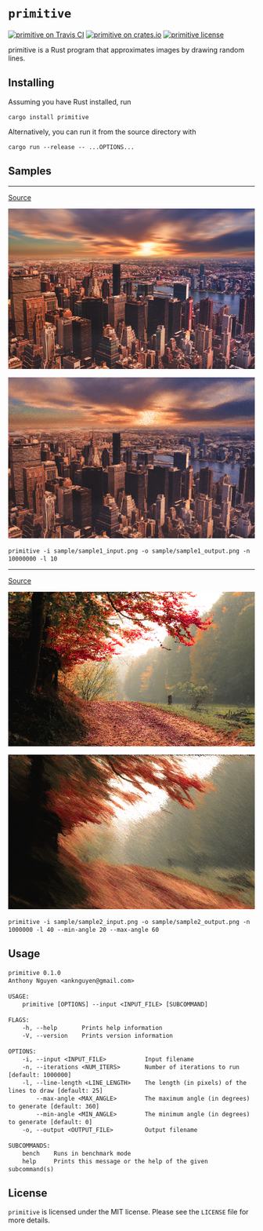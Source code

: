 # `primitive`

[![primitive on Travis CI][travis-image]][travis]
[![primitive on crates.io][cratesio-image]][cratesio]
[![primitive license][license-image]][license]

[travis-image]: https://travis-ci.org/anthonynguyen/primitive.svg?branch=master
[travis]: https://travis-ci.org/anthonynguyen/primitive
[cratesio-image]: https://img.shields.io/crates/v/primitive.svg
[cratesio]: https://crates.io/crates/primitive
[license-image]: https://img.shields.io/github/license/anthonynguyen/primitive.svg
[license]: https://github.com/anthonynguyen/primitive/blob/master/LICENSE

primitive is a Rust program that approximates images by drawing random lines.

## Installing

Assuming you have Rust installed, run

```
cargo install primitive
```

Alternatively, you can run it from the source directory with

```
cargo run --release -- ...OPTIONS...
```

## Samples

**********

[Source](https://www.pexels.com/photo/high-angle-view-of-cityscape-against-cloudy-sky-313782/)

![sample 1 input](sample/sample1_input.png)

![sample 1 output](sample/sample1_output.png)

```
primitive -i sample/sample1_input.png -o sample/sample1_output.png -n 10000000 -l 10
```

**********

[Source](https://www.pexels.com/photo/autumn-daylight-fall-fog-589841/)

![sample 2 input](sample/sample2_input.png)

![sample 2 output](sample/sample2_output.png)

```
primitive -i sample/sample2_input.png -o sample/sample2_output.png -n 1000000 -l 40 --min-angle 20 --max-angle 60
```

## Usage

```
primitive 0.1.0
Anthony Nguyen <anknguyen@gmail.com>

USAGE:
    primitive [OPTIONS] --input <INPUT_FILE> [SUBCOMMAND]

FLAGS:
    -h, --help       Prints help information
    -V, --version    Prints version information

OPTIONS:
    -i, --input <INPUT_FILE>           Input filename
    -n, --iterations <NUM_ITERS>       Number of iterations to run [default: 1000000]
    -l, --line-length <LINE_LENGTH>    The length (in pixels) of the lines to draw [default: 25]
        --max-angle <MAX_ANGLE>        The maximum angle (in degrees) to generate [default: 360]
        --min-angle <MIN_ANGLE>        The minimum angle (in degrees) to generate [default: 0]
    -o, --output <OUTPUT_FILE>         Output filename

SUBCOMMANDS:
    bench    Runs in benchmark mode
    help     Prints this message or the help of the given subcommand(s)
```

## License

`primitive` is licensed under the MIT license. Please see the `LICENSE` file for
more details.
